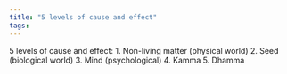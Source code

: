 ```yaml
---
title: "5 levels of cause and effect"
tags: 
---
```


5 levels of cause and effect: 1. Non-living matter (physical world) 2. Seed (biological world) 3. Mind (psychological) 4. Kamma 5. Dhamma
